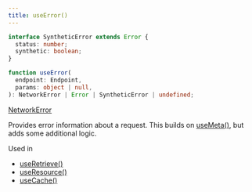 ```yaml
---
title: useError()
---
```


```typescript
interface SyntheticError extends Error {
  status: number;
  synthetic: boolean;
}

function useError(
  endpoint: Endpoint,
  params: object | null,
): NetworkError | Error | SyntheticError | undefined;
```

[NetworkError](./types#networkerror)

Provides error information about a request. This builds on [useMeta()](./useMeta),
but adds some additional logic.

Used in

- [useRetrieve()](./useRetrieve)
- [useResource()](./useResource)
- [useCache()](./useCache)
